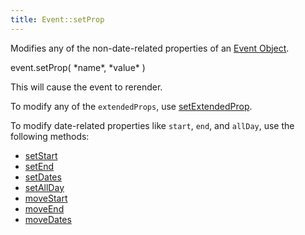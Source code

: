 ```yaml
---
title: Event::setProp
---
```


Modifies any of the non-date-related properties of an [Event Object](event-object).

<div class='spec' markdown='1'>
event.setProp( *name*, *value* )
</div>

This will cause the event to rerender.

To modify any of the `extendedProps`, use [setExtendedProp](Event-setExtendedProp).

To modify date-related properties like `start`, `end`, and `allDay`, use the following methods:

- [setStart](Event-setStart)
- [setEnd](Event-setEnd)
- [setDates](Event-setDates)
- [setAllDay](Event-setAllDay)
- [moveStart](Event-moveStart)
- [moveEnd](Event-moveEnd)
- [moveDates](Event-moveDates)
